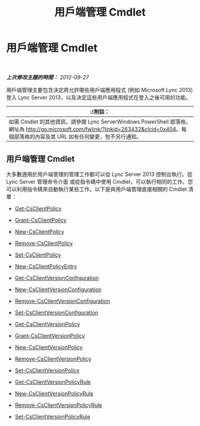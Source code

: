 ﻿---
title: 用戶端管理 Cmdlet
TOCTitle: 用戶端管理 Cmdlet
ms:assetid: 0384f8ab-453d-49d6-aaa7-52439e27b7e9
ms:mtpsurl: https://technet.microsoft.com/zh-tw/library/Gg398087(v=OCS.15)
ms:contentKeyID: 49289929
ms.date: 08/10/2015
mtps_version: v=OCS.15
ms.translationtype: HT
---

# 用戶端管理 Cmdlet

 

_**上次修改主題的時間：** 2012-09-27_

用戶端管理主要包含決定將允許哪些用戶端應用程式 (例如 Microsoft Lync 2013) 登入 Lync Server 2013，以及決定這些用戶端應用程式在登入之後可用的功能。

<table>
<thead>
<tr class="header">
<th><img src="images/Gg398811.note(OCS.15).gif" title="note" alt="note" />附註：</th>
</tr>
</thead>
<tbody>
<tr class="odd">
<td>如需 Cmdlet 的其他資訊，請參閱 Lync ServerWindows PowerShell 部落格，網址為 <a href="http://go.microsoft.com/fwlink/?linkid=263432%26clcid=0x404" class="uri">http://go.microsoft.com/fwlink/?linkid=263432&amp;clcid=0x404</a>。每個部落格的內容及其 URL 如有任何變更，恕不另行通知。</td>
</tr>
</tbody>
</table>


## 用戶端管理 Cmdlet

大多數適用於用戶端管理的管理工作都可以從 Lync Server 2013 控制台執行。從 Lync Server 管理命令介面 或從指令碼中使用 Cmdlet，可以執行相同的工作。您可以利用指令碼來自動執行某些工作。以下是與用戶端管理直接相關的 Cmdlet 清單：

  -   
    [Get-CsClientPolicy](get-csclientpolicy.md)

  -   
    [Grant-CsClientPolicy](grant-csclientpolicy.md)

  -   
    [New-CsClientPolicy](new-csclientpolicy.md)

  -   
    [Remove-CsClientPolicy](remove-csclientpolicy.md)

  -   
    [Set-CsClientPolicy](set-csclientpolicy.md)

  -   
    [New-CsClientPolicyEntry](new-csclientpolicyentry.md)

  -   
    [Get-CsClientVersionConfiguration](get-csclientversionconfiguration.md)

  -   
    [New-CsClientVersionConfiguration](new-csclientversionconfiguration.md)

  -   
    [Remove-CsClientVersionConfiguration](remove-csclientversionconfiguration.md)

  -   
    [Set-CsClientVersionConfiguration](set-csclientversionconfiguration.md)

  -   
    [Get-CsClientVersionPolicy](get-csclientversionpolicy.md)

  -   
    [Grant-CsClientVersionPolicy](grant-csclientversionpolicy.md)

  -   
    [New-CsClientVersionPolicy](new-csclientversionpolicy.md)

  -   
    [Remove-CsClientVersionPolicy](remove-csclientversionpolicy.md)

  -   
    [Set-CsClientVersionPolicy](set-csclientversionpolicy.md)

  -   
    [Get-CsClientVersionPolicyRule](get-csclientversionpolicyrule.md)

  -   
    [New-CsClientVersionPolicyRule](new-csclientversionpolicyrule.md)

  -   
    [Remove-CsClientVersionPolicyRule](remove-csclientversionpolicyrule.md)

  -   
    [Set-CsClientVersionPolicyRule](set-csclientversionpolicyrule.md)

